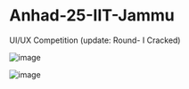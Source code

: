 # Anhad-25-IIT-Jammu
UI/UX Competition (update: Round- I Cracked) 

![image](https://github.com/user-attachments/assets/716c8e20-0c4b-4e44-a482-11cf270d29b1)


![image](https://github.com/user-attachments/assets/9daf4392-a9a1-41e5-a6c1-fa1a1b8512b8)
